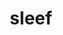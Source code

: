 ---
title: "sleef"
layout: cache
categories: [package, develop]
meta: {"compilers": ["apple-clang@16.0.0", "gcc@11.4.0", "gcc@13.2.0"], "num_specs": 112, "num_specs_by_stack": {"e4s": 22, "e4s-neoverse_v1": 4, "ml-darwin-aarch64-mps": 20, "ml-linux-aarch64-cpu": 33, "ml-linux-aarch64-cuda": 21, "ml-linux-x86_64-cpu": 33, "ml-linux-x86_64-cuda": 21, "root": 112}, "oss": ["sequoia", "ubuntu22.04", "ubuntu24.04"], "platforms": ["darwin", "linux"], "stacks": ["e4s", "e4s-neoverse_v1", "ml-darwin-aarch64-mps", "ml-linux-aarch64-cpu", "ml-linux-aarch64-cuda", "ml-linux-x86_64-cpu", "ml-linux-x86_64-cuda", "root"], "targets": ["aarch64", "neoverse_v1", "x86_64_v3"], "versions": ["3.5.1_2020-12-22", "3.6.0_2024-03-20"]}
spec_details: [{"compiler": "gcc@13.2.0", "hash": "22z73udv4s6azau55tvx7g47t2dj5riz", "os": "ubuntu24.04", "platform": "linux", "size": "-", "stacks": ["ml-linux-x86_64-cpu", "root"], "target": "x86_64_v3", "variants": ["build_system=cmake", "build_type=Release", "generator=ninja", "~ipo"], "versions": ["3.5.1_2020-12-22"]}, {"compiler": "gcc@11.4.0", "hash": "2az3wgz36rcig37weqz7gi6pwbeg6zpv", "os": "ubuntu22.04", "platform": "linux", "size": "-", "stacks": ["e4s", "root"], "target": "x86_64_v3", "variants": ["build_system=cmake", "build_type=Release", "generator=ninja", "~ipo"], "versions": ["3.6.0_2024-03-20"]}, {"compiler": "gcc@11.4.0", "hash": "3mgkelouad7t2zklehrtrzcrzbhzmms2", "os": "ubuntu22.04", "platform": "linux", "size": "-", "stacks": ["e4s", "root"], "target": "x86_64_v3", "variants": ["build_system=cmake", "build_type=Release", "generator=ninja", "~ipo"], "versions": ["3.6.0_2024-03-20"]}, {"compiler": "apple-clang@16.0.0", "hash": "3qh4b5n3eskg2jttfdtnusmsfw2gie4i", "os": "sequoia", "platform": "darwin", "size": "-", "stacks": ["ml-darwin-aarch64-mps", "root"], "target": "aarch64", "variants": ["build_system=cmake", "build_type=Release", "generator=ninja", "~ipo"], "versions": ["3.6.0_2024-03-20"]}, {"compiler": "gcc@11.4.0", "hash": "42zcp2nraj5sr5e5ye5wnjqxmium3aax", "os": "ubuntu22.04", "platform": "linux", "size": "-", "stacks": ["e4s", "root"], "target": "x86_64_v3", "variants": ["build_system=cmake", "build_type=Release", "generator=ninja", "~ipo"], "versions": ["3.6.0_2024-03-20"]}, {"compiler": "gcc@13.2.0", "hash": "4d5lnwsmrmdx2s6wnv7rdp4g2l6ddfww", "os": "ubuntu24.04", "platform": "linux", "size": "-", "stacks": ["ml-linux-x86_64-cpu", "ml-linux-x86_64-cuda", "root"], "target": "x86_64_v3", "variants": ["build_system=cmake", "build_type=Release", "generator=ninja", "~ipo"], "versions": ["3.6.0_2024-03-20"]}, {"compiler": "gcc@13.2.0", "hash": "4dzhrmamzjynb5l6gfrbhsw2edl6swum", "os": "ubuntu24.04", "platform": "linux", "size": "-", "stacks": ["ml-linux-aarch64-cpu", "root"], "target": "aarch64", "variants": ["build_system=cmake", "build_type=Release", "generator=ninja", "~ipo"], "versions": ["3.5.1_2020-12-22"]}, {"compiler": "apple-clang@16.0.0", "hash": "4tqdpilvjpkenzepstzxmitwfykzswx5", "os": "sequoia", "platform": "darwin", "size": "-", "stacks": ["ml-darwin-aarch64-mps", "root"], "target": "aarch64", "variants": ["build_system=cmake", "build_type=Release", "generator=ninja", "~ipo"], "versions": ["3.6.0_2024-03-20"]}, {"compiler": "gcc@13.2.0", "hash": "52htypgcyjqgwsukydm7xfxk5q5rwvfz", "os": "ubuntu24.04", "platform": "linux", "size": "-", "stacks": ["ml-linux-x86_64-cpu", "ml-linux-x86_64-cuda", "root"], "target": "x86_64_v3", "variants": ["build_system=cmake", "build_type=Release", "generator=ninja", "~ipo"], "versions": ["3.6.0_2024-03-20"]}, {"compiler": "gcc@11.4.0", "hash": "5a2igzuqpav7kybtpwcexnqnq2zdyiz4", "os": "ubuntu22.04", "platform": "linux", "size": "-", "stacks": ["e4s", "root"], "target": "x86_64_v3", "variants": ["build_system=cmake", "build_type=Release", "generator=ninja", "~ipo"], "versions": ["3.6.0_2024-03-20"]}, {"compiler": "gcc@11.4.0", "hash": "5g5gzvqergsxeebzwi7sq57kt5intvvc", "os": "ubuntu22.04", "platform": "linux", "size": "-", "stacks": ["e4s", "root"], "target": "x86_64_v3", "variants": ["build_system=cmake", "build_type=Release", "generator=ninja", "~ipo"], "versions": ["3.6.0_2024-03-20"]}, {"compiler": "gcc@11.4.0", "hash": "5jfx5glugfpzkdqmaqrwutfupws677br", "os": "ubuntu22.04", "platform": "linux", "size": "-", "stacks": ["e4s-neoverse_v1", "root"], "target": "neoverse_v1", "variants": ["build_system=cmake", "build_type=Release", "generator=ninja", "~ipo"], "versions": ["3.6.0_2024-03-20"]}, {"compiler": "gcc@13.2.0", "hash": "5q5y44pr6hxny4u46phn2ud5wepr6cil", "os": "ubuntu24.04", "platform": "linux", "size": "-", "stacks": ["ml-linux-aarch64-cpu", "ml-linux-aarch64-cuda", "root"], "target": "aarch64", "variants": ["build_system=cmake", "build_type=Release", "generator=ninja", "~ipo"], "versions": ["3.6.0_2024-03-20"]}, {"compiler": "gcc@13.2.0", "hash": "6a3pzgautl7cfnew3375emrv2ebumqv3", "os": "ubuntu24.04", "platform": "linux", "size": "-", "stacks": ["ml-linux-aarch64-cpu", "root"], "target": "aarch64", "variants": ["build_system=cmake", "build_type=Release", "generator=ninja", "~ipo"], "versions": ["3.5.1_2020-12-22"]}, {"compiler": "gcc@13.2.0", "hash": "6ardmua7tuhuyombc2zswdeg3q6xbcnl", "os": "ubuntu24.04", "platform": "linux", "size": "-", "stacks": ["ml-linux-x86_64-cpu", "root"], "target": "x86_64_v3", "variants": ["build_system=cmake", "build_type=Release", "generator=ninja", "~ipo"], "versions": ["3.5.1_2020-12-22"]}, {"compiler": "gcc@13.2.0", "hash": "6wnguf6hmuar2wwckztlzbvqkb37wcrw", "os": "ubuntu24.04", "platform": "linux", "size": "-", "stacks": ["ml-linux-aarch64-cpu", "ml-linux-aarch64-cuda", "root"], "target": "aarch64", "variants": ["build_system=cmake", "build_type=Release", "generator=ninja", "~ipo"], "versions": ["3.6.0_2024-03-20"]}, {"compiler": "gcc@13.2.0", "hash": "6xxner3zel5jyqowd7mpmlg4fsv6ha6r", "os": "ubuntu24.04", "platform": "linux", "size": "-", "stacks": ["ml-linux-aarch64-cpu", "ml-linux-aarch64-cuda", "root"], "target": "aarch64", "variants": ["build_system=cmake", "build_type=Release", "generator=ninja", "~ipo"], "versions": ["3.6.0_2024-03-20"]}, {"compiler": "gcc@13.2.0", "hash": "7bktxxp54wtjmdy6rh6ufufxvgk6bhqk", "os": "ubuntu24.04", "platform": "linux", "size": "-", "stacks": ["ml-linux-aarch64-cpu", "ml-linux-aarch64-cuda", "root"], "target": "aarch64", "variants": ["build_system=cmake", "build_type=Release", "generator=ninja", "~ipo"], "versions": ["3.6.0_2024-03-20"]}, {"compiler": "gcc@11.4.0", "hash": "7xogylz2eq2xmpks5gnzjpnlbtlqlz2r", "os": "ubuntu22.04", "platform": "linux", "size": "-", "stacks": ["e4s", "root"], "target": "x86_64_v3", "variants": ["build_system=cmake", "build_type=Release", "generator=ninja", "~ipo"], "versions": ["3.6.0_2024-03-20"]}, {"compiler": "gcc@13.2.0", "hash": "aan25jdtdvryo6nrwbrzfn5bc74jf4o4", "os": "ubuntu24.04", "platform": "linux", "size": "-", "stacks": ["ml-linux-aarch64-cpu", "ml-linux-aarch64-cuda", "root"], "target": "aarch64", "variants": ["build_system=cmake", "build_type=Release", "generator=ninja", "~ipo"], "versions": ["3.6.0_2024-03-20"]}, {"compiler": "gcc@11.4.0", "hash": "abatlo6oyzz3r5oat6oppujax2ofd2bi", "os": "ubuntu22.04", "platform": "linux", "size": "-", "stacks": ["e4s", "root"], "target": "x86_64_v3", "variants": ["build_system=cmake", "build_type=Release", "generator=ninja", "~ipo"], "versions": ["3.6.0_2024-03-20"]}, {"compiler": "gcc@13.2.0", "hash": "baoa75gvcu2sn7og2l257pz6vqdzvayp", "os": "ubuntu24.04", "platform": "linux", "size": "-", "stacks": ["ml-linux-x86_64-cpu", "ml-linux-x86_64-cuda", "root"], "target": "x86_64_v3", "variants": ["build_system=cmake", "build_type=Release", "generator=ninja", "~ipo"], "versions": ["3.6.0_2024-03-20"]}, {"compiler": "gcc@11.4.0", "hash": "bfq6z4kzrgee3d6jglvtckg2uicbudyi", "os": "ubuntu22.04", "platform": "linux", "size": "-", "stacks": ["e4s", "root"], "target": "x86_64_v3", "variants": ["build_system=cmake", "build_type=Release", "generator=ninja", "~ipo"], "versions": ["3.6.0_2024-03-20"]}, {"compiler": "gcc@13.2.0", "hash": "bt5nc5fmh3abz2h5z4tjx5mtt4lqupib", "os": "ubuntu24.04", "platform": "linux", "size": "-", "stacks": ["ml-linux-x86_64-cpu", "ml-linux-x86_64-cuda", "root"], "target": "x86_64_v3", "variants": ["build_system=cmake", "build_type=Release", "generator=ninja", "~ipo"], "versions": ["3.6.0_2024-03-20"]}, {"compiler": "gcc@13.2.0", "hash": "bujhbj6kfju7qodz7imk3mnfg5bv7dkm", "os": "ubuntu24.04", "platform": "linux", "size": "-", "stacks": ["ml-linux-aarch64-cpu", "ml-linux-aarch64-cuda", "root"], "target": "aarch64", "variants": ["build_system=cmake", "build_type=Release", "generator=ninja", "~ipo"], "versions": ["3.6.0_2024-03-20"]}, {"compiler": "apple-clang@16.0.0", "hash": "bvpo4gy7hiiaa25j4clkgdi777jgts3o", "os": "sequoia", "platform": "darwin", "size": "-", "stacks": ["ml-darwin-aarch64-mps", "root"], "target": "aarch64", "variants": ["build_system=cmake", "build_type=Release", "generator=ninja", "~ipo"], "versions": ["3.6.0_2024-03-20"]}, {"compiler": "gcc@11.4.0", "hash": "bw7wk64aong4ehldtsegyoesftwr5rxw", "os": "ubuntu22.04", "platform": "linux", "size": "-", "stacks": ["e4s", "root"], "target": "x86_64_v3", "variants": ["build_system=cmake", "build_type=Release", "generator=ninja", "~ipo"], "versions": ["3.6.0_2024-03-20"]}, {"compiler": "gcc@13.2.0", "hash": "c3gpf5ogjg6pz6iql7wfuzn4il2p7kta", "os": "ubuntu24.04", "platform": "linux", "size": "-", "stacks": ["ml-linux-aarch64-cpu", "ml-linux-aarch64-cuda", "root"], "target": "aarch64", "variants": ["build_system=cmake", "build_type=Release", "generator=ninja", "~ipo"], "versions": ["3.6.0_2024-03-20"]}, {"compiler": "gcc@13.2.0", "hash": "cjq6ffc4ub3gvbxl7c2frq35hobhtem5", "os": "ubuntu24.04", "platform": "linux", "size": "-", "stacks": ["ml-linux-x86_64-cpu", "ml-linux-x86_64-cuda", "root"], "target": "x86_64_v3", "variants": ["build_system=cmake", "build_type=Release", "generator=ninja", "~ipo"], "versions": ["3.6.0_2024-03-20"]}, {"compiler": "gcc@11.4.0", "hash": "cl55mohylakefmxt2gs3pghr2rwguqjq", "os": "ubuntu22.04", "platform": "linux", "size": "-", "stacks": ["e4s-neoverse_v1", "root"], "target": "neoverse_v1", "variants": ["build_system=cmake", "build_type=Release", "generator=ninja", "~ipo"], "versions": ["3.6.0_2024-03-20"]}, {"compiler": "gcc@11.4.0", "hash": "cndkz4uzloykcgbl5ahmes5l4mfkd4qd", "os": "ubuntu22.04", "platform": "linux", "size": "-", "stacks": ["e4s", "root"], "target": "x86_64_v3", "variants": ["build_system=cmake", "build_type=Release", "generator=ninja", "~ipo"], "versions": ["3.6.0_2024-03-20"]}, {"compiler": "gcc@13.2.0", "hash": "d3qm5lkorubklkrzpeu5tl5japu4jos2", "os": "ubuntu24.04", "platform": "linux", "size": "-", "stacks": ["ml-linux-aarch64-cpu", "ml-linux-aarch64-cuda", "root"], "target": "aarch64", "variants": ["build_system=cmake", "build_type=Release", "generator=ninja", "~ipo"], "versions": ["3.6.0_2024-03-20"]}, {"compiler": "gcc@13.2.0", "hash": "dry75s7by3kss5orhpcsjefzxcf6crs5", "os": "ubuntu24.04", "platform": "linux", "size": "-", "stacks": ["ml-linux-x86_64-cpu", "root"], "target": "x86_64_v3", "variants": ["build_system=cmake", "build_type=Release", "generator=ninja", "~ipo"], "versions": ["3.5.1_2020-12-22"]}, {"compiler": "gcc@13.2.0", "hash": "dtwbsx6nwe2vajgturqt34mm37yjs2zo", "os": "ubuntu24.04", "platform": "linux", "size": "-", "stacks": ["ml-linux-x86_64-cpu", "root"], "target": "x86_64_v3", "variants": ["build_system=cmake", "build_type=Release", "generator=ninja", "~ipo"], "versions": ["3.5.1_2020-12-22"]}, {"compiler": "gcc@13.2.0", "hash": "e47e35y6wlyqrg2vfngf2syqudwfxxcc", "os": "ubuntu24.04", "platform": "linux", "size": "-", "stacks": ["ml-linux-aarch64-cpu", "ml-linux-aarch64-cuda", "root"], "target": "aarch64", "variants": ["build_system=cmake", "build_type=Release", "generator=ninja", "~ipo"], "versions": ["3.6.0_2024-03-20"]}, {"compiler": "gcc@13.2.0", "hash": "ebt3giropfc67v4o7hovfojiv764fvrm", "os": "ubuntu24.04", "platform": "linux", "size": "-", "stacks": ["ml-linux-aarch64-cpu", "root"], "target": "aarch64", "variants": ["build_system=cmake", "build_type=Release", "generator=ninja", "~ipo"], "versions": ["3.5.1_2020-12-22"]}, {"compiler": "gcc@13.2.0", "hash": "ec5vnfythzw25cvtgayolwf5lwcsoswx", "os": "ubuntu24.04", "platform": "linux", "size": "-", "stacks": ["ml-linux-x86_64-cpu", "ml-linux-x86_64-cuda", "root"], "target": "x86_64_v3", "variants": ["build_system=cmake", "build_type=Release", "generator=ninja", "~ipo"], "versions": ["3.6.0_2024-03-20"]}, {"compiler": "gcc@13.2.0", "hash": "efyti6k2x5stndoo2wimjwep7zv2u6u2", "os": "ubuntu24.04", "platform": "linux", "size": "-", "stacks": ["ml-linux-x86_64-cpu", "root"], "target": "x86_64_v3", "variants": ["build_system=cmake", "build_type=Release", "generator=ninja", "~ipo"], "versions": ["3.5.1_2020-12-22"]}, {"compiler": "gcc@13.2.0", "hash": "eksinqvu6djra6c7jrq4jkupdol57tsa", "os": "ubuntu24.04", "platform": "linux", "size": "-", "stacks": ["ml-linux-aarch64-cpu", "ml-linux-aarch64-cuda", "root"], "target": "aarch64", "variants": ["build_system=cmake", "build_type=Release", "generator=ninja", "~ipo"], "versions": ["3.6.0_2024-03-20"]}, {"compiler": "gcc@13.2.0", "hash": "ell3o4q4vvanpfwfp63bkf32fwbofpjs", "os": "ubuntu24.04", "platform": "linux", "size": "-", "stacks": ["ml-linux-aarch64-cpu", "ml-linux-aarch64-cuda", "root"], "target": "aarch64", "variants": ["build_system=cmake", "build_type=Release", "generator=ninja", "~ipo"], "versions": ["3.6.0_2024-03-20"]}, {"compiler": "gcc@13.2.0", "hash": "g4rjjxaxzrfuw34agde2tnaiuqcv5yor", "os": "ubuntu24.04", "platform": "linux", "size": "-", "stacks": ["ml-linux-x86_64-cpu", "root"], "target": "x86_64_v3", "variants": ["build_system=cmake", "build_type=Release", "generator=ninja", "~ipo"], "versions": ["3.5.1_2020-12-22"]}, {"compiler": "gcc@13.2.0", "hash": "g67rhsdchxhcsrarl2z3xlbe72zv4cx5", "os": "ubuntu24.04", "platform": "linux", "size": "-", "stacks": ["ml-linux-x86_64-cpu", "ml-linux-x86_64-cuda", "root"], "target": "x86_64_v3", "variants": ["build_system=cmake", "build_type=Release", "generator=ninja", "~ipo"], "versions": ["3.6.0_2024-03-20"]}, {"compiler": "gcc@13.2.0", "hash": "gej7hutgtxyjazpqzn3ilg257evrd7zd", "os": "ubuntu24.04", "platform": "linux", "size": "-", "stacks": ["ml-linux-aarch64-cpu", "ml-linux-aarch64-cuda", "root"], "target": "aarch64", "variants": ["build_system=cmake", "build_type=Release", "generator=ninja", "~ipo"], "versions": ["3.6.0_2024-03-20"]}, {"compiler": "gcc@13.2.0", "hash": "gjqqg7jf6dahpwsfi73lfzeyza6zppb4", "os": "ubuntu24.04", "platform": "linux", "size": "-", "stacks": ["ml-linux-x86_64-cpu", "ml-linux-x86_64-cuda", "root"], "target": "x86_64_v3", "variants": ["build_system=cmake", "build_type=Release", "generator=ninja", "~ipo"], "versions": ["3.6.0_2024-03-20"]}, {"compiler": "gcc@13.2.0", "hash": "goc75yu3n4gcmybx5uyr535xnugjhxmc", "os": "ubuntu24.04", "platform": "linux", "size": "-", "stacks": ["ml-linux-x86_64-cpu", "ml-linux-x86_64-cuda", "root"], "target": "x86_64_v3", "variants": ["build_system=cmake", "build_type=Release", "generator=ninja", "~ipo"], "versions": ["3.6.0_2024-03-20"]}, {"compiler": "gcc@13.2.0", "hash": "goy7z52rzx3yruzppu4zowzil77k3yvg", "os": "ubuntu24.04", "platform": "linux", "size": "-", "stacks": ["ml-linux-aarch64-cpu", "root"], "target": "aarch64", "variants": ["build_system=cmake", "build_type=Release", "generator=ninja", "~ipo"], "versions": ["3.5.1_2020-12-22"]}, {"compiler": "apple-clang@16.0.0", "hash": "hf7jqhjv7d42nnfjhhecc4hjb6oii2mz", "os": "sequoia", "platform": "darwin", "size": "-", "stacks": ["ml-darwin-aarch64-mps", "root"], "target": "aarch64", "variants": ["build_system=cmake", "build_type=Release", "generator=ninja", "~ipo"], "versions": ["3.6.0_2024-03-20"]}, {"compiler": "gcc@13.2.0", "hash": "honjrbvklirc3wwmynrmuak3lf3pncyw", "os": "ubuntu24.04", "platform": "linux", "size": "-", "stacks": ["ml-linux-x86_64-cpu", "ml-linux-x86_64-cuda", "root"], "target": "x86_64_v3", "variants": ["build_system=cmake", "build_type=Release", "generator=ninja", "~ipo"], "versions": ["3.6.0_2024-03-20"]}, {"compiler": "gcc@13.2.0", "hash": "hvocznucrjkxsd7ttk4f2bgjtotwusbv", "os": "ubuntu24.04", "platform": "linux", "size": "-", "stacks": ["ml-linux-x86_64-cpu", "ml-linux-x86_64-cuda", "root"], "target": "x86_64_v3", "variants": ["build_system=cmake", "build_type=Release", "generator=ninja", "~ipo"], "versions": ["3.6.0_2024-03-20"]}, {"compiler": "gcc@13.2.0", "hash": "i2vfkce3fc242prcgnin7v6g4wter7jv", "os": "ubuntu24.04", "platform": "linux", "size": "-", "stacks": ["ml-linux-aarch64-cpu", "ml-linux-aarch64-cuda", "root"], "target": "aarch64", "variants": ["build_system=cmake", "build_type=Release", "generator=ninja", "~ipo"], "versions": ["3.6.0_2024-03-20"]}, {"compiler": "gcc@13.2.0", "hash": "iihqrph4zqrzbun2zvzgnw6xf3tw3rit", "os": "ubuntu24.04", "platform": "linux", "size": "-", "stacks": ["ml-linux-aarch64-cpu", "root"], "target": "aarch64", "variants": ["build_system=cmake", "build_type=Release", "generator=ninja", "~ipo"], "versions": ["3.5.1_2020-12-22"]}, {"compiler": "gcc@13.2.0", "hash": "isjh5xy2ucfvjluvirzpwivafmpwureh", "os": "ubuntu24.04", "platform": "linux", "size": "-", "stacks": ["ml-linux-x86_64-cpu", "ml-linux-x86_64-cuda", "root"], "target": "x86_64_v3", "variants": ["build_system=cmake", "build_type=Release", "generator=ninja", "~ipo"], "versions": ["3.6.0_2024-03-20"]}, {"compiler": "gcc@11.4.0", "hash": "it3wicpgwmuj3tftntfldbojt22276tc", "os": "ubuntu22.04", "platform": "linux", "size": "-", "stacks": ["e4s", "root"], "target": "x86_64_v3", "variants": ["build_system=cmake", "build_type=Release", "generator=ninja", "~ipo"], "versions": ["3.6.0_2024-03-20"]}, {"compiler": "gcc@11.4.0", "hash": "ixcolrafbesa6v6vuappmomgbc6sxihy", "os": "ubuntu22.04", "platform": "linux", "size": "-", "stacks": ["e4s", "root"], "target": "x86_64_v3", "variants": ["build_system=cmake", "build_type=Release", "generator=ninja", "~ipo"], "versions": ["3.6.0_2024-03-20"]}, {"compiler": "gcc@13.2.0", "hash": "jhou5p26nh5ut7soixwdz5icxukdbiwf", "os": "ubuntu24.04", "platform": "linux", "size": "-", "stacks": ["ml-linux-aarch64-cpu", "root"], "target": "aarch64", "variants": ["build_system=cmake", "build_type=Release", "generator=ninja", "~ipo"], "versions": ["3.5.1_2020-12-22"]}, {"compiler": "gcc@11.4.0", "hash": "jlfpcrjva5dh7o76ic6wloi4ikxujzg4", "os": "ubuntu22.04", "platform": "linux", "size": "-", "stacks": ["e4s", "root"], "target": "x86_64_v3", "variants": ["build_system=cmake", "build_type=Release", "generator=ninja", "~ipo"], "versions": ["3.6.0_2024-03-20"]}, {"compiler": "gcc@13.2.0", "hash": "jnulm2ixahwev2ctq62knb5662orivy5", "os": "ubuntu24.04", "platform": "linux", "size": "-", "stacks": ["ml-linux-aarch64-cpu", "ml-linux-aarch64-cuda", "root"], "target": "aarch64", "variants": ["build_system=cmake", "build_type=Release", "generator=ninja", "~ipo"], "versions": ["3.6.0_2024-03-20"]}, {"compiler": "gcc@13.2.0", "hash": "jx6bxejr5gke44dmjgax4zygvkrqh624", "os": "ubuntu24.04", "platform": "linux", "size": "-", "stacks": ["ml-linux-aarch64-cpu", "root"], "target": "aarch64", "variants": ["build_system=cmake", "build_type=Release", "generator=ninja", "~ipo"], "versions": ["3.6.0_2024-03-20"]}, {"compiler": "gcc@13.2.0", "hash": "keyt2pfnkfyy7m6tnpushtprrqk72teh", "os": "ubuntu24.04", "platform": "linux", "size": "-", "stacks": ["ml-linux-aarch64-cpu", "ml-linux-aarch64-cuda", "root"], "target": "aarch64", "variants": ["build_system=cmake", "build_type=Release", "generator=ninja", "~ipo"], "versions": ["3.6.0_2024-03-20"]}, {"compiler": "gcc@13.2.0", "hash": "kgbys6hwp7tau5oeg3qf4uevsqsyaytt", "os": "ubuntu24.04", "platform": "linux", "size": "-", "stacks": ["ml-linux-aarch64-cpu", "root"], "target": "aarch64", "variants": ["build_system=cmake", "build_type=Release", "generator=ninja", "~ipo"], "versions": ["3.5.1_2020-12-22"]}, {"compiler": "gcc@13.2.0", "hash": "kgwrdlzuvsxnwlwqp36x7asne4j3gp3f", "os": "ubuntu24.04", "platform": "linux", "size": "-", "stacks": ["ml-linux-x86_64-cpu", "ml-linux-x86_64-cuda", "root"], "target": "x86_64_v3", "variants": ["build_system=cmake", "build_type=Release", "generator=ninja", "~ipo"], "versions": ["3.6.0_2024-03-20"]}, {"compiler": "gcc@13.2.0", "hash": "l3agkzyvczbkokdfnfvkczdz5zbilihn", "os": "ubuntu24.04", "platform": "linux", "size": "-", "stacks": ["ml-linux-x86_64-cpu", "ml-linux-x86_64-cuda", "root"], "target": "x86_64_v3", "variants": ["build_system=cmake", "build_type=Release", "generator=ninja", "~ipo"], "versions": ["3.6.0_2024-03-20"]}, {"compiler": "apple-clang@16.0.0", "hash": "l3r4ct7wdfnumjbn63hhbxxlik7aslxr", "os": "sequoia", "platform": "darwin", "size": "-", "stacks": ["ml-darwin-aarch64-mps", "root"], "target": "aarch64", "variants": ["build_system=cmake", "build_type=Release", "generator=ninja", "~ipo"], "versions": ["3.6.0_2024-03-20"]}, {"compiler": "gcc@13.2.0", "hash": "lhy5sxkcbk7hrv4rkkar3c4kqtubzdfk", "os": "ubuntu24.04", "platform": "linux", "size": "-", "stacks": ["ml-linux-x86_64-cpu", "root"], "target": "x86_64_v3", "variants": ["build_system=cmake", "build_type=Release", "generator=ninja", "~ipo"], "versions": ["3.5.1_2020-12-22"]}, {"compiler": "apple-clang@16.0.0", "hash": "lsx674ixfszsextkjcukpgabsha6xlsp", "os": "sequoia", "platform": "darwin", "size": "-", "stacks": ["ml-darwin-aarch64-mps", "root"], "target": "aarch64", "variants": ["build_system=cmake", "build_type=Release", "generator=ninja", "~ipo"], "versions": ["3.6.0_2024-03-20"]}, {"compiler": "gcc@13.2.0", "hash": "mbvk7wwhglzdeerggpbdxxje7a6yhkz2", "os": "ubuntu24.04", "platform": "linux", "size": "-", "stacks": ["ml-linux-x86_64-cpu", "ml-linux-x86_64-cuda", "root"], "target": "x86_64_v3", "variants": ["build_system=cmake", "build_type=Release", "generator=ninja", "~ipo"], "versions": ["3.6.0_2024-03-20"]}, {"compiler": "gcc@13.2.0", "hash": "mlgl5c2ob7qdcr4mviutd34xlheen2mg", "os": "ubuntu24.04", "platform": "linux", "size": "-", "stacks": ["ml-linux-aarch64-cpu", "ml-linux-aarch64-cuda", "root"], "target": "aarch64", "variants": ["build_system=cmake", "build_type=Release", "generator=ninja", "~ipo"], "versions": ["3.6.0_2024-03-20"]}, {"compiler": "gcc@13.2.0", "hash": "msltbogg7lopgige65v46obm4kfyvu3q", "os": "ubuntu24.04", "platform": "linux", "size": "-", "stacks": ["ml-linux-x86_64-cpu", "ml-linux-x86_64-cuda", "root"], "target": "x86_64_v3", "variants": ["build_system=cmake", "build_type=Release", "generator=ninja", "~ipo"], "versions": ["3.6.0_2024-03-20"]}, {"compiler": "gcc@13.2.0", "hash": "mvljzcgzbd2fdwkes42vb2ub6fxwblx6", "os": "ubuntu24.04", "platform": "linux", "size": "-", "stacks": ["ml-linux-x86_64-cpu", "ml-linux-x86_64-cuda", "root"], "target": "x86_64_v3", "variants": ["build_system=cmake", "build_type=Release", "generator=ninja", "~ipo"], "versions": ["3.6.0_2024-03-20"]}, {"compiler": "apple-clang@16.0.0", "hash": "n3fyjktq5lzu65g76uif66af275eyf72", "os": "sequoia", "platform": "darwin", "size": "-", "stacks": ["ml-darwin-aarch64-mps", "root"], "target": "aarch64", "variants": ["build_system=cmake", "build_type=Release", "generator=ninja", "~ipo"], "versions": ["3.6.0_2024-03-20"]}, {"compiler": "apple-clang@16.0.0", "hash": "nfeca3fgxll35i5uoyz3mxzqwbo25vg7", "os": "sequoia", "platform": "darwin", "size": "-", "stacks": ["ml-darwin-aarch64-mps", "root"], "target": "aarch64", "variants": ["build_system=cmake", "build_type=Release", "generator=ninja", "~ipo"], "versions": ["3.6.0_2024-03-20"]}, {"compiler": "gcc@11.4.0", "hash": "nhti4zhqh5o44wj5razohhntxilex7un", "os": "ubuntu22.04", "platform": "linux", "size": "-", "stacks": ["e4s", "root"], "target": "x86_64_v3", "variants": ["build_system=cmake", "build_type=Release", "generator=ninja", "~ipo"], "versions": ["3.6.0_2024-03-20"]}, {"compiler": "gcc@13.2.0", "hash": "nnhtbzupvg5iruov4x2phrpiyt5ugqc6", "os": "ubuntu24.04", "platform": "linux", "size": "-", "stacks": ["ml-linux-aarch64-cpu", "ml-linux-aarch64-cuda", "root"], "target": "aarch64", "variants": ["build_system=cmake", "build_type=Release", "generator=ninja", "~ipo"], "versions": ["3.6.0_2024-03-20"]}, {"compiler": "gcc@13.2.0", "hash": "nu37daau6dj2zulurp4ae272p65yn77s", "os": "ubuntu24.04", "platform": "linux", "size": "-", "stacks": ["ml-linux-x86_64-cpu", "ml-linux-x86_64-cuda", "root"], "target": "x86_64_v3", "variants": ["build_system=cmake", "build_type=Release", "generator=ninja", "~ipo"], "versions": ["3.6.0_2024-03-20"]}, {"compiler": "gcc@13.2.0", "hash": "o55wspjjcqmyoraz2vkyfj3yuf6rz4wu", "os": "ubuntu24.04", "platform": "linux", "size": "-", "stacks": ["ml-linux-aarch64-cpu", "ml-linux-aarch64-cuda", "root"], "target": "aarch64", "variants": ["build_system=cmake", "build_type=Release", "generator=ninja", "~ipo"], "versions": ["3.6.0_2024-03-20"]}, {"compiler": "gcc@13.2.0", "hash": "oa7r3dyfr5hvn24zwk7dkelthhkuiet5", "os": "ubuntu24.04", "platform": "linux", "size": "-", "stacks": ["ml-linux-x86_64-cpu", "ml-linux-x86_64-cuda", "root"], "target": "x86_64_v3", "variants": ["build_system=cmake", "build_type=Release", "generator=ninja", "~ipo"], "versions": ["3.6.0_2024-03-20"]}, {"compiler": "apple-clang@16.0.0", "hash": "ogk6jlcohuoarrfgzknniw6thsul2nx4", "os": "sequoia", "platform": "darwin", "size": "-", "stacks": ["ml-darwin-aarch64-mps", "root"], "target": "aarch64", "variants": ["build_system=cmake", "build_type=Release", "generator=ninja", "~ipo"], "versions": ["3.6.0_2024-03-20"]}, {"compiler": "apple-clang@16.0.0", "hash": "pp7rcy66bdgpbg32ho5o4sj6hbjxmsw6", "os": "sequoia", "platform": "darwin", "size": "-", "stacks": ["ml-darwin-aarch64-mps", "root"], "target": "aarch64", "variants": ["build_system=cmake", "build_type=Release", "generator=ninja", "~ipo"], "versions": ["3.6.0_2024-03-20"]}, {"compiler": "gcc@11.4.0", "hash": "qboo6dwelzwm7yfd4tdehpwlkmctkuws", "os": "ubuntu22.04", "platform": "linux", "size": "-", "stacks": ["e4s", "root"], "target": "x86_64_v3", "variants": ["build_system=cmake", "build_type=Release", "generator=ninja", "~ipo"], "versions": ["3.6.0_2024-03-20"]}, {"compiler": "gcc@11.4.0", "hash": "qcskw6dgvvwiqwskql5jv6xbbstebqf7", "os": "ubuntu22.04", "platform": "linux", "size": "-", "stacks": ["e4s", "root"], "target": "x86_64_v3", "variants": ["build_system=cmake", "build_type=Release", "generator=ninja", "~ipo"], "versions": ["3.6.0_2024-03-20"]}, {"compiler": "gcc@11.4.0", "hash": "qoilog624dkqca6dpuz2ekqutqhbotjn", "os": "ubuntu22.04", "platform": "linux", "size": "-", "stacks": ["e4s", "root"], "target": "x86_64_v3", "variants": ["build_system=cmake", "build_type=Release", "generator=ninja", "~ipo"], "versions": ["3.6.0_2024-03-20"]}, {"compiler": "gcc@11.4.0", "hash": "qw7w3pgsuya63uo7iaozxhyzed3nityb", "os": "ubuntu22.04", "platform": "linux", "size": "-", "stacks": ["e4s-neoverse_v1", "root"], "target": "neoverse_v1", "variants": ["build_system=cmake", "build_type=Release", "generator=ninja", "~ipo"], "versions": ["3.6.0_2024-03-20"]}, {"compiler": "gcc@13.2.0", "hash": "r35ku7cjcx5utl2rozyqb22jkcwxeqdb", "os": "ubuntu24.04", "platform": "linux", "size": "-", "stacks": ["ml-linux-x86_64-cpu", "root"], "target": "x86_64_v3", "variants": ["build_system=cmake", "build_type=Release", "generator=ninja", "~ipo"], "versions": ["3.5.1_2020-12-22"]}, {"compiler": "apple-clang@16.0.0", "hash": "r4yg77jpfmw3xqoxwjyysnf6x7uubmjg", "os": "sequoia", "platform": "darwin", "size": "-", "stacks": ["ml-darwin-aarch64-mps", "root"], "target": "aarch64", "variants": ["build_system=cmake", "build_type=Release", "generator=ninja", "~ipo"], "versions": ["3.6.0_2024-03-20"]}, {"compiler": "gcc@11.4.0", "hash": "r5cv5az7xd2ywrhyhh2l2ryc6p5zlcgz", "os": "ubuntu22.04", "platform": "linux", "size": "-", "stacks": ["e4s", "root"], "target": "x86_64_v3", "variants": ["build_system=cmake", "build_type=Release", "generator=ninja", "~ipo"], "versions": ["3.6.0_2024-03-20"]}, {"compiler": "apple-clang@16.0.0", "hash": "rcbpuavzutdkzu4oiirr3gpmen7mf22t", "os": "sequoia", "platform": "darwin", "size": "-", "stacks": ["ml-darwin-aarch64-mps", "root"], "target": "aarch64", "variants": ["build_system=cmake", "build_type=Release", "generator=ninja", "~ipo"], "versions": ["3.6.0_2024-03-20"]}, {"compiler": "apple-clang@16.0.0", "hash": "sh6fkjiopj4v6qyuqnlfju7azsn4bo37", "os": "sequoia", "platform": "darwin", "size": "-", "stacks": ["ml-darwin-aarch64-mps", "root"], "target": "aarch64", "variants": ["build_system=cmake", "build_type=Release", "generator=ninja", "~ipo"], "versions": ["3.6.0_2024-03-20"]}, {"compiler": "apple-clang@16.0.0", "hash": "siku6pvjz4x5tgudzxww7jxckwbcmtlb", "os": "sequoia", "platform": "darwin", "size": "-", "stacks": ["ml-darwin-aarch64-mps", "root"], "target": "aarch64", "variants": ["build_system=cmake", "build_type=Release", "generator=ninja", "~ipo"], "versions": ["3.6.0_2024-03-20"]}, {"compiler": "apple-clang@16.0.0", "hash": "tgqmezf3zmg6f34jaw5junfc3yadxwvb", "os": "sequoia", "platform": "darwin", "size": "-", "stacks": ["ml-darwin-aarch64-mps", "root"], "target": "aarch64", "variants": ["build_system=cmake", "build_type=Release", "generator=ninja", "~ipo"], "versions": ["3.6.0_2024-03-20"]}, {"compiler": "gcc@13.2.0", "hash": "tiaaccy3iv3zoncid2djfsonzjrmftz6", "os": "ubuntu24.04", "platform": "linux", "size": "-", "stacks": ["ml-linux-x86_64-cpu", "root"], "target": "x86_64_v3", "variants": ["build_system=cmake", "build_type=Release", "generator=ninja", "~ipo"], "versions": ["3.5.1_2020-12-22"]}, {"compiler": "gcc@13.2.0", "hash": "ttye3etmfx3hites5ls6eyzmzt5rhire", "os": "ubuntu24.04", "platform": "linux", "size": "-", "stacks": ["ml-linux-aarch64-cpu", "root"], "target": "aarch64", "variants": ["build_system=cmake", "build_type=Release", "generator=ninja", "~ipo"], "versions": ["3.5.1_2020-12-22"]}, {"compiler": "gcc@11.4.0", "hash": "tu3xqyg7xxnimdmm75xfm4eqqr27sbon", "os": "ubuntu22.04", "platform": "linux", "size": "-", "stacks": ["e4s", "root"], "target": "x86_64_v3", "variants": ["build_system=cmake", "build_type=Release", "generator=ninja", "~ipo"], "versions": ["3.6.0_2024-03-20"]}, {"compiler": "gcc@11.4.0", "hash": "tx2xeio5cf4cefquhjeoqgu5zj3syupi", "os": "ubuntu22.04", "platform": "linux", "size": "-", "stacks": ["e4s", "root"], "target": "x86_64_v3", "variants": ["build_system=cmake", "build_type=Release", "generator=ninja", "~ipo"], "versions": ["3.6.0_2024-03-20"]}, {"compiler": "gcc@13.2.0", "hash": "u6viy3xr2cf3lr73mrxbauz6rdv6u5x5", "os": "ubuntu24.04", "platform": "linux", "size": "-", "stacks": ["ml-linux-aarch64-cpu", "root"], "target": "aarch64", "variants": ["build_system=cmake", "build_type=Release", "generator=ninja", "~ipo"], "versions": ["3.5.1_2020-12-22"]}, {"compiler": "apple-clang@16.0.0", "hash": "udiruhiii5ercrwzsv5y7fvllex25hrg", "os": "sequoia", "platform": "darwin", "size": "-", "stacks": ["ml-darwin-aarch64-mps", "root"], "target": "aarch64", "variants": ["build_system=cmake", "build_type=Release", "generator=ninja", "~ipo"], "versions": ["3.6.0_2024-03-20"]}, {"compiler": "gcc@13.2.0", "hash": "uodu73ipwaf22rhsbwgxk7ofa7gzgxin", "os": "ubuntu24.04", "platform": "linux", "size": "-", "stacks": ["ml-linux-x86_64-cpu", "ml-linux-x86_64-cuda", "root"], "target": "x86_64_v3", "variants": ["build_system=cmake", "build_type=Release", "generator=ninja", "~ipo"], "versions": ["3.6.0_2024-03-20"]}, {"compiler": "gcc@13.2.0", "hash": "uwhlpdmnesvzlngpjwhcrtz4myp25xsr", "os": "ubuntu24.04", "platform": "linux", "size": "-", "stacks": ["ml-linux-x86_64-cpu", "root"], "target": "x86_64_v3", "variants": ["build_system=cmake", "build_type=Release", "generator=ninja", "~ipo"], "versions": ["3.5.1_2020-12-22"]}, {"compiler": "gcc@11.4.0", "hash": "v4td5ylgpautchs3tnwjyxoimvbdvt7f", "os": "ubuntu22.04", "platform": "linux", "size": "-", "stacks": ["e4s", "root"], "target": "x86_64_v3", "variants": ["build_system=cmake", "build_type=Release", "generator=ninja", "~ipo"], "versions": ["3.6.0_2024-03-20"]}, {"compiler": "apple-clang@16.0.0", "hash": "vbxpiac7oxo2wisnj5ol3uuutjtiyit5", "os": "sequoia", "platform": "darwin", "size": "-", "stacks": ["ml-darwin-aarch64-mps", "root"], "target": "aarch64", "variants": ["build_system=cmake", "build_type=Release", "generator=ninja", "~ipo"], "versions": ["3.6.0_2024-03-20"]}, {"compiler": "gcc@11.4.0", "hash": "vdtphda246uhp6fm7k4e5m4hio27k4s7", "os": "ubuntu22.04", "platform": "linux", "size": "-", "stacks": ["e4s", "root"], "target": "x86_64_v3", "variants": ["build_system=cmake", "build_type=Release", "generator=ninja", "~ipo"], "versions": ["3.6.0_2024-03-20"]}, {"compiler": "apple-clang@16.0.0", "hash": "vfaowrw5f3d2b2vulntd6zx6ewn6xrft", "os": "sequoia", "platform": "darwin", "size": "-", "stacks": ["ml-darwin-aarch64-mps", "root"], "target": "aarch64", "variants": ["build_system=cmake", "build_type=Release", "generator=ninja", "~ipo"], "versions": ["3.6.0_2024-03-20"]}, {"compiler": "gcc@11.4.0", "hash": "viacpj6d5zrfrwftmh6ueo65mz3gwz42", "os": "ubuntu22.04", "platform": "linux", "size": "-", "stacks": ["e4s-neoverse_v1", "root"], "target": "neoverse_v1", "variants": ["build_system=cmake", "build_type=Release", "generator=ninja", "~ipo"], "versions": ["3.6.0_2024-03-20"]}, {"compiler": "gcc@13.2.0", "hash": "viv5ooxnbckflwjxn2gp6lq4wkk4ar7e", "os": "ubuntu24.04", "platform": "linux", "size": "-", "stacks": ["ml-linux-x86_64-cpu", "root"], "target": "x86_64_v3", "variants": ["build_system=cmake", "build_type=Release", "generator=ninja", "~ipo"], "versions": ["3.5.1_2020-12-22"]}, {"compiler": "gcc@13.2.0", "hash": "vvva4el6e5nqepcnhbo3w5jiidzljcay", "os": "ubuntu24.04", "platform": "linux", "size": "-", "stacks": ["ml-linux-x86_64-cpu", "root"], "target": "x86_64_v3", "variants": ["build_system=cmake", "build_type=Release", "generator=ninja", "~ipo"], "versions": ["3.6.0_2024-03-20"]}, {"compiler": "apple-clang@16.0.0", "hash": "vwazwix3n3wxflnyozgjh37tgrtci3n4", "os": "sequoia", "platform": "darwin", "size": "-", "stacks": ["ml-darwin-aarch64-mps", "root"], "target": "aarch64", "variants": ["build_system=cmake", "build_type=Release", "generator=ninja", "~ipo"], "versions": ["3.6.0_2024-03-20"]}, {"compiler": "gcc@13.2.0", "hash": "ww5umi3k67aouyrfix4l3j4hat7jgg4l", "os": "ubuntu24.04", "platform": "linux", "size": "-", "stacks": ["ml-linux-aarch64-cpu", "root"], "target": "aarch64", "variants": ["build_system=cmake", "build_type=Release", "generator=ninja", "~ipo"], "versions": ["3.5.1_2020-12-22"]}, {"compiler": "gcc@13.2.0", "hash": "xzmz6n5c7qdheg636njkavh3fzopnxeq", "os": "ubuntu24.04", "platform": "linux", "size": "-", "stacks": ["ml-linux-aarch64-cpu", "ml-linux-aarch64-cuda", "root"], "target": "aarch64", "variants": ["build_system=cmake", "build_type=Release", "generator=ninja", "~ipo"], "versions": ["3.6.0_2024-03-20"]}, {"compiler": "apple-clang@16.0.0", "hash": "y2fiudm5dobg5pdt6agf3q3dseued6yq", "os": "sequoia", "platform": "darwin", "size": "-", "stacks": ["ml-darwin-aarch64-mps", "root"], "target": "aarch64", "variants": ["build_system=cmake", "build_type=Release", "generator=ninja", "~ipo"], "versions": ["3.6.0_2024-03-20"]}, {"compiler": "gcc@13.2.0", "hash": "yu6xlnl37sg3kc6dlpitvdpqxi2hkqdl", "os": "ubuntu24.04", "platform": "linux", "size": "-", "stacks": ["ml-linux-x86_64-cpu", "ml-linux-x86_64-cuda", "root"], "target": "x86_64_v3", "variants": ["build_system=cmake", "build_type=Release", "generator=ninja", "~ipo"], "versions": ["3.6.0_2024-03-20"]}, {"compiler": "gcc@13.2.0", "hash": "znr6f2yj3wghertkcyxpadajugcpujwb", "os": "ubuntu24.04", "platform": "linux", "size": "-", "stacks": ["ml-linux-aarch64-cpu", "root"], "target": "aarch64", "variants": ["build_system=cmake", "build_type=Release", "generator=ninja", "~ipo"], "versions": ["3.5.1_2020-12-22"]}, {"compiler": "gcc@13.2.0", "hash": "zrhzmtfz3y5u6dm24fqxr2bk5nsndqo7", "os": "ubuntu24.04", "platform": "linux", "size": "-", "stacks": ["ml-linux-aarch64-cpu", "ml-linux-aarch64-cuda", "root"], "target": "aarch64", "variants": ["build_system=cmake", "build_type=Release", "generator=ninja", "~ipo"], "versions": ["3.6.0_2024-03-20"]}, {"compiler": "gcc@13.2.0", "hash": "zwlixnamp47a6rztu2z4vdrprxwoj26m", "os": "ubuntu24.04", "platform": "linux", "size": "-", "stacks": ["ml-linux-aarch64-cpu", "ml-linux-aarch64-cuda", "root"], "target": "aarch64", "variants": ["build_system=cmake", "build_type=Release", "generator=ninja", "~ipo"], "versions": ["3.6.0_2024-03-20"]}]
---